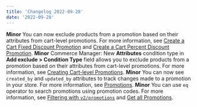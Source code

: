 ```yaml
---
title: 'Changelog 2022-09-28'
date: '2022-09-28'
---
```

**Minor** You can now exclude products from a promotion based on their attributes from cart-level promotions. For more information, see [Create a Cart Fixed Discount Promotion](/docs/commerce-cloud/promotions/promotion-management/create-a-cart-fixed-discount-promotion) and [Create a Cart Percent Discount Promotion](/docs/commerce-cloud/promotions/promotion-management/create-a-cart-percent-discount-promotion).
**Minor** Commerce Manager: New **Attributes** condition type in **Add exclude > Condition Type** field allows you to exclude products from a promotion based on their attributes from cart-level promotions. For more information, see [Creating Cart-level Promotions](/docs/commerce-cloud/promotions/promotions-cm/create-cart-level-promotions).
**Minor** You can now see `created_by` and `updated_by` attributes to track changes made to a promotion in your store. For more information, see [Promotions](/docs/commerce-cloud/promotions/promotion-management).
**Minor** You can use `eq` operator to search promotions using promotion codes. For more information, see [Filtering with `v2/promotions`](/docs/commerce-cloud/api-overview/filtering#filtering-with-v2-promotions) and [Get all Promotions](/docs/commerce-cloud/promotions/promotion-management/get-all-promotions).
